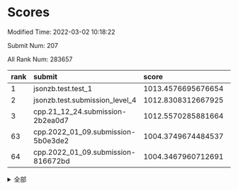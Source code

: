 # Scores

Modified Time: 2022-03-02 10:18:22

Submit Num: 207

All Rank Num: 283657

| rank |               submit               |       score        |       sigma        | pk_num |
| :--- | :--------------------------------- | :----------------- | :----------------- | :----- |
| 1    | jsonzb.test.test_1                 | 1013.4576695676654 | 0.799316498450341  | 5477   |
| 2    | jsonzb.test.submission_level_4     | 1012.8308312667925 | 0.8266718453843004 | 5486   |
| 3    | cpp.21_12_24.submission-2b2ea0d7   | 1012.5570285881664 | 0.805554194050541  | 5480   |
| 63   | cpp.2022_01_09.submission-5b0e3de2 | 1004.3749674484537 | 0.7108841961805452 | 5484   |
| 64   | cpp.2022_01_09.submission-816672bd | 1004.3467960712691 | 0.7188607076939043 | 5477   |


<details>
<summary>全部</summary>

| rank |                 submit                 |       score        |       sigma        | pk_num |
| :--- | :------------------------------------- | :----------------- | :----------------- | :----- |
| 1    | jsonzb.test.test_1                     | 1013.4576695676654 | 0.799316498450341  | 5477   |
| 2    | jsonzb.test.submission_level_4         | 1012.8308312667925 | 0.8266718453843004 | 5486   |
| 3    | cpp.21_12_24.submission-2b2ea0d7       | 1012.5570285881664 | 0.805554194050541  | 5480   |
| 4    | gobigger.level_3.submission_level_3_15 | 1011.5183539928748 | 0.781559993043385  | 5479   |
| 5    | gobigger.level_3.submission_level_3_24 | 1011.4537677729638 | 0.7696958479038138 | 5488   |
| 6    | gobigger.level_3.submission_level_3_10 | 1011.3237105438919 | 0.7657137863665191 | 5482   |
| 7    | gobigger.level_3.submission_level_3_25 | 1011.0233631689732 | 0.7776152276833652 | 5477   |
| 8    | gobigger.level_3.submission_level_3_12 | 1010.819781385212  | 0.7696359017852389 | 5479   |
| 9    | gobigger.level_3.submission_level_3_44 | 1010.7917587320776 | 0.7733885798178398 | 5486   |
| 10   | gobigger.level_3.submission_level_3_33 | 1010.627123634191  | 0.7776241839810468 | 5484   |
| 11   | gobigger.level_3.submission_level_3_40 | 1010.610916139189  | 0.7652571581102025 | 5484   |
| 12   | gobigger.level_3.submission_level_3_35 | 1010.6031951792673 | 0.755134056830738  | 5480   |
| 13   | gobigger.level_3.submission_level_3_19 | 1010.5979278678798 | 0.7690137272010525 | 5488   |
| 14   | gobigger.level_3.submission_level_3_8  | 1010.5691323382564 | 0.7876927627265239 | 5483   |
| 15   | gobigger.level_3.submission_level_3_2  | 1010.5345541860191 | 0.7476099995736939 | 5489   |
| 16   | gobigger.level_3.submission_level_3_47 | 1010.4316618810632 | 0.7574878182628597 | 5482   |
| 17   | gobigger.level_3.submission_level_3_32 | 1010.407881901201  | 0.7583043696421018 | 5484   |
| 18   | gobigger.level_3.submission_level_3_20 | 1010.3561134009415 | 0.7664140851373049 | 5479   |
| 19   | gobigger.level_3.submission_level_3_42 | 1010.3518385720303 | 0.7682205293766199 | 5481   |
| 20   | gobigger.level_3.submission_level_3_34 | 1010.2964342551082 | 0.7699787971184772 | 5484   |
| 21   | gobigger.level_3.submission_level_3_1  | 1010.2659488927313 | 0.7503563859241108 | 5479   |
| 22   | gobigger.level_3.submission_level_3_5  | 1010.1648176973969 | 0.7875973853189047 | 5481   |
| 23   | gobigger.level_3.submission_level_3_49 | 1010.1571347248388 | 0.7601627518995334 | 5485   |
| 24   | gobigger.level_3.submission_level_3_3  | 1009.9718185150484 | 0.7454087222975262 | 5480   |
| 25   | gobigger.level_3.submission_level_3_36 | 1009.9669452528872 | 0.7528746977546175 | 5482   |
| 26   | gobigger.level_3.submission_level_3_31 | 1009.929535069697  | 0.7483148498326826 | 5478   |
| 27   | gobigger.level_3.submission_level_3_21 | 1009.9146871543362 | 0.7608928851665538 | 5484   |
| 28   | gobigger.level_3.submission_level_3_9  | 1009.8750729676973 | 0.7525461331955119 | 5484   |
| 29   | gobigger.level_3.submission_level_3_7  | 1009.7651680936965 | 0.7511563697850422 | 5489   |
| 30   | gobigger.level_3.submission_level_3_28 | 1009.7328527740875 | 0.7534412585618364 | 5485   |
| 31   | gobigger.level_3.submission_level_3_13 | 1009.7323446719205 | 0.7576676420464721 | 5484   |
| 32   | gobigger.level_3.submission_level_3_41 | 1009.6120525619049 | 0.7531596045880675 | 5483   |
| 33   | gobigger.level_3.submission_level_3_27 | 1009.6107166669105 | 0.7535159798012697 | 5480   |
| 34   | gobigger.level_3.submission_level_3_22 | 1009.5868463953522 | 0.7383634500772244 | 5478   |
| 35   | gobigger.level_3.submission_level_3_16 | 1009.5389169379971 | 0.7540193535567745 | 5480   |
| 36   | gobigger.level_3.submission_level_3_0  | 1009.4813671951077 | 0.7425670130823038 | 5478   |
| 37   | gobigger.level_3.submission_level_3_48 | 1009.4396332179552 | 0.755855454967101  | 5479   |
| 38   | gobigger.level_3.submission_level_3_38 | 1009.4136939930221 | 0.7697089756966035 | 5482   |
| 39   | gobigger.level_3.submission_level_3_23 | 1009.4135864286443 | 0.7522819501379475 | 5476   |
| 40   | gobigger.level_3.submission_level_3_26 | 1009.3627734583366 | 0.7522447928519691 | 5483   |
| 41   | gobigger.level_3.submission_level_3_45 | 1009.3116697852648 | 0.735948577689365  | 5480   |
| 42   | gobigger.level_3.submission_level_3_30 | 1009.2286677429958 | 0.7493315676604205 | 5478   |
| 43   | gobigger.level_3.submission_level_3_39 | 1009.2114276319696 | 0.7605077350624598 | 5480   |
| 44   | gobigger.level_3.submission_level_3_29 | 1009.1780173396238 | 0.7474629039914997 | 5478   |
| 45   | gobigger.level_3.submission_level_3_11 | 1009.1527152106476 | 0.7243109017971002 | 5477   |
| 46   | gobigger.level_3.submission_level_3_37 | 1009.01677062734   | 0.7852224080946612 | 5483   |
| 47   | gobigger.level_3.submission_level_3_46 | 1008.9358587376898 | 0.7241438536317116 | 5485   |
| 48   | gobigger.level_3.submission_level_3_14 | 1008.8150620683092 | 0.74692029680557   | 5475   |
| 49   | gobigger.level_3.submission_level_3_4  | 1008.7515520755192 | 0.7498665821960535 | 5483   |
| 50   | gobigger.level_3.submission_level_3_18 | 1008.6553993793405 | 0.7563487065647483 | 5480   |
| 51   | gobigger.level_3.submission_level_3_17 | 1008.0931932373368 | 0.7398837306615984 | 5489   |
| 52   | gobigger.level_3.submission_level_3_43 | 1007.9439445262383 | 0.7365493291813945 | 5486   |
| 53   | gobigger.level_3.submission_level_3_6  | 1007.319857447326  | 0.7414688016205443 | 5480   |
| 54   | gobigger.level_1.submission_level_1_22 | 1005.4647132207414 | 0.7323163960128817 | 5478   |
| 55   | gobigger.level_1.submission_level_1_26 | 1004.9411041010683 | 0.7372870051076877 | 5477   |
| 56   | gobigger.level_1.submission_level_1_30 | 1004.8776528347271 | 0.7138341921612091 | 5480   |
| 57   | gobigger.level_1.submission_level_1_31 | 1004.8732395913256 | 0.7166362770520549 | 5483   |
| 58   | gobigger.level_1.submission_level_1_7  | 1004.6556190376841 | 0.7272136636052915 | 5483   |
| 59   | gobigger.level_1.submission_level_1_11 | 1004.5884892060861 | 0.7333877122815854 | 5477   |
| 60   | gobigger.level_1.submission_level_1_33 | 1004.5592295837245 | 0.7060043987045821 | 5484   |
| 61   | gobigger.level_1.submission_level_1_39 | 1004.4970066283554 | 0.7189596241465845 | 5483   |
| 62   | gobigger.level_1.submission_level_1_18 | 1004.3899247762313 | 0.7167796264825167 | 5479   |
| 63   | cpp.2022_01_09.submission-5b0e3de2     | 1004.3749674484537 | 0.7108841961805452 | 5484   |
| 64   | cpp.2022_01_09.submission-816672bd     | 1004.3467960712691 | 0.7188607076939043 | 5477   |
| 65   | gobigger.level_1.submission_level_1_23 | 1004.2800897473617 | 0.7163081765900083 | 5480   |
| 66   | gobigger.level_1.submission_level_1_43 | 1004.1749160950849 | 0.7150407534811808 | 5483   |
| 67   | gobigger.level_1.submission_level_1_19 | 1004.1084663569612 | 0.7152928324390154 | 5483   |
| 68   | gobigger.level_1.submission_level_1_46 | 1004.103106727492  | 0.7226695973062307 | 5480   |
| 69   | gobigger.level_1.submission_level_1_48 | 1004.0909985859088 | 0.7133919418733441 | 5479   |
| 70   | gobigger.level_1.submission_level_1_25 | 1003.9358407119385 | 0.7173786026377967 | 5488   |
| 71   | gobigger.level_1.submission_level_1_38 | 1003.9053186449394 | 0.7184742605467176 | 5480   |
| 72   | gobigger.level_1.submission_level_1_12 | 1003.7205387077798 | 0.7250662685146697 | 5482   |
| 73   | gobigger.level_1.submission_level_1_5  | 1003.7061711017528 | 0.7168292130669659 | 5488   |
| 74   | gobigger.level_1.submission_level_1_35 | 1003.6967967854297 | 0.7124972716155578 | 5482   |
| 75   | gobigger.level_1.submission_level_1_49 | 1003.6830976181151 | 0.7154739947075363 | 5478   |
| 76   | gobigger.level_1.submission_level_1_20 | 1003.6704643127817 | 0.7129455165600853 | 5482   |
| 77   | gobigger.level_1.submission_level_1_1  | 1003.6312013422489 | 0.7133609324072927 | 5482   |
| 78   | gobigger.level_1.submission_level_1_27 | 1003.5669862467931 | 0.7166558595467813 | 5476   |
| 79   | gobigger.level_1.submission_level_1_6  | 1003.5520980329742 | 0.7055751034141955 | 5478   |
| 80   | gobigger.level_1.submission_level_1_10 | 1003.5350676215502 | 0.7119490642472539 | 5482   |
| 81   | gobigger.level_1.submission_level_1_36 | 1003.4911811580679 | 0.7183147589071666 | 5484   |
| 82   | gobigger.level_1.submission_level_1_15 | 1003.488080851562  | 0.7036283027401903 | 5482   |
| 83   | gobigger.level_1.submission_level_1_28 | 1003.4366105447874 | 0.7062625633000932 | 5478   |
| 84   | gobigger.level_1.submission_level_1_13 | 1003.401267109569  | 0.7179847361171747 | 5481   |
| 85   | gobigger.level_1.submission_level_1_24 | 1003.3686729345102 | 0.7118183392410633 | 5484   |
| 86   | gobigger.level_1.submission_level_1_2  | 1003.3330041777    | 0.7263841661707697 | 5483   |
| 87   | gobigger.level_1.submission_level_1_16 | 1003.3114863055363 | 0.7121842000646694 | 5484   |
| 88   | gobigger.level_1.submission_level_1_0  | 1003.194877616328  | 0.7151018959133688 | 5483   |
| 89   | gobigger.level_1.submission_level_1_41 | 1003.1931677371272 | 0.7157983480042692 | 5483   |
| 90   | gobigger.level_1.submission_level_1_17 | 1003.191848664722  | 0.7199826993965288 | 5486   |
| 91   | gobigger.level_1.submission_level_1_44 | 1003.1688902784223 | 0.7167476335338614 | 5478   |
| 92   | gobigger.level_1.submission_level_1_47 | 1003.1672839445192 | 0.71508572403155   | 5480   |
| 93   | gobigger.level_1.submission_level_1_21 | 1003.0623130680735 | 0.7220924512073733 | 5483   |
| 94   | gobigger.level_1.submission_level_1_29 | 1003.0426531922877 | 0.7110281307334619 | 5470   |
| 95   | gobigger.level_1.submission_level_1_32 | 1002.9251172005714 | 0.7008811212915904 | 5482   |
| 96   | gobigger.level_1.submission_level_1_14 | 1002.8852528841265 | 0.7090778793379199 | 5480   |
| 97   | gobigger.level_1.submission_level_1_4  | 1002.6883900414873 | 0.7047121666252203 | 5480   |
| 98   | gobigger.level_1.submission_level_1_37 | 1002.3887938306449 | 0.7142081469559556 | 5483   |
| 99   | gobigger.level_1.submission_level_1_40 | 1002.3528930202864 | 0.7175614453474488 | 5486   |
| 100  | gobigger.level_1.submission_level_1_9  | 1002.2850300405074 | 0.7165449435256708 | 5479   |
| 101  | gobigger.level_1.submission_level_1_34 | 1002.2451188150231 | 0.7132714190400569 | 5479   |
| 102  | gobigger.level_1.submission_level_1_3  | 1001.9916783362992 | 0.7141964833040684 | 5483   |
| 103  | gobigger.level_1.submission_level_1_42 | 1001.9405207956389 | 0.7279465633204117 | 5484   |
| 104  | gobigger.level_1.submission_level_1_45 | 1001.8385612962272 | 0.7173839264787049 | 5481   |
| 105  | gobigger.level_1.submission_level_1_8  | 1001.7173259002353 | 0.7115172619114909 | 5471   |
| 106  | gobigger.random.submission_random_13   | 997.7897373472764  | 0.6995232988212903 | 5480   |
| 107  | gobigger.random.submission_random_39   | 997.5229827585417  | 0.7148887846087806 | 5482   |
| 108  | gobigger.random.submission_random_5    | 997.1008454079326  | 0.718656174554343  | 5483   |
| 109  | gobigger.random.submission_random_7    | 996.8205248860063  | 0.7153239301036156 | 5480   |
| 110  | gobigger.random.submission_random_29   | 996.8172409985893  | 0.7173373698432268 | 5481   |
| 111  | gobigger.random.submission_random_40   | 996.7815709067225  | 0.709707209079274  | 5482   |
| 112  | gobigger.random.submission_random_30   | 996.7360802501001  | 0.7043729727414632 | 5483   |
| 113  | gobigger.random.submission_random_34   | 996.6919621941242  | 0.7030240605140966 | 5478   |
| 114  | gobigger.random.submission_random_15   | 996.6821354894497  | 0.7051473708046154 | 5476   |
| 115  | gobigger.random.submission_random_9    | 996.605772518353   | 0.6987205708164312 | 5483   |
| 116  | gobigger.random.submission_random_19   | 996.597234376604   | 0.7056732402273735 | 5471   |
| 117  | gobigger.random.submission_random_3    | 996.5861933959268  | 0.7060411974162035 | 5480   |
| 118  | gobigger.random.submission_random_46   | 996.5564418316334  | 0.7158111331029088 | 5484   |
| 119  | gobigger.random.submission_random_25   | 996.4908657830202  | 0.7077220555123415 | 5477   |
| 120  | gobigger.random.submission_random_10   | 996.461766361778   | 0.7187769185006274 | 5480   |
| 121  | gobigger.random.submission_random_0    | 996.4507880552611  | 0.7069762386846878 | 5481   |
| 122  | gobigger.random.submission_random_16   | 996.3045996955534  | 0.7164578428340672 | 5485   |
| 123  | gobigger.random.submission_random_31   | 996.2154835680202  | 0.7062185182566149 | 5484   |
| 124  | gobigger.random.submission_random_11   | 996.2079965258556  | 0.7066979044827413 | 5482   |
| 125  | gobigger.random.submission_random_32   | 996.1989948641875  | 0.715154790232888  | 5486   |
| 126  | gobigger.random.submission_random_49   | 996.1911356332364  | 0.722739680809583  | 5482   |
| 127  | gobigger.random.submission_random_17   | 996.1879106585255  | 0.7095790830026049 | 5478   |
| 128  | gobigger.random.submission_random_43   | 996.1106473462843  | 0.7105408003253487 | 5482   |
| 129  | gobigger.random.submission_random_48   | 996.0713077789006  | 0.7169062385044465 | 5481   |
| 130  | gobigger.random.submission_random_45   | 996.0074736134649  | 0.70900810597215   | 5483   |
| 131  | gobigger.random.submission_random_22   | 996.0067029594204  | 0.7042998204474747 | 5478   |
| 132  | gobigger.random.submission_random_18   | 995.9246102151463  | 0.6992794529484948 | 5483   |
| 133  | gobigger.random.submission_random_27   | 995.8768770765123  | 0.708179677562493  | 5481   |
| 134  | gobigger.random.submission_random_12   | 995.8323119727995  | 0.7033592507752275 | 5482   |
| 135  | gobigger.random.submission_random_4    | 995.8255110296257  | 0.723514971752756  | 5486   |
| 136  | gobigger.random.submission_random_8    | 995.8194512178554  | 0.7133996295296483 | 5479   |
| 137  | gobigger.random.submission_random_28   | 995.8132233105143  | 0.7113567662034227 | 5479   |
| 138  | gobigger.random.submission_random_42   | 995.7285524769692  | 0.7262992927153623 | 5476   |
| 139  | gobigger.random.submission_random_47   | 995.6680417609409  | 0.707063942898586  | 5478   |
| 140  | gobigger.random.submission_random_26   | 995.6243970306579  | 0.728066093413514  | 5481   |
| 141  | gobigger.random.submission_random_20   | 995.6146433381872  | 0.7205211170019856 | 5485   |
| 142  | gobigger.random.submission_random_24   | 995.5768871336745  | 0.7075826432139256 | 5483   |
| 143  | gobigger.random.submission_random_1    | 995.5600808859027  | 0.7079435205705971 | 5484   |
| 144  | gobigger.random.submission_random_44   | 995.5427927414261  | 0.7188661146065976 | 5485   |
| 145  | gobigger.random.submission_random_41   | 995.5224965161353  | 0.7150663006046272 | 5479   |
| 146  | gobigger.random.submission_random_37   | 995.4418267252092  | 0.7187146306623178 | 5484   |
| 147  | gobigger.random.submission_random_21   | 995.2570659526177  | 0.7154101505339014 | 5480   |
| 148  | gobigger.random.submission_random_14   | 995.1613851543087  | 0.697272240941355  | 5483   |
| 149  | gobigger.random.submission_random_6    | 995.1500431216243  | 0.7135104178135889 | 5481   |
| 150  | gobigger.random.submission_random_23   | 995.1487515208048  | 0.7259667250714164 | 5485   |
| 151  | gobigger.random.submission_random_33   | 995.1360476867393  | 0.7174041719875123 | 5482   |
| 152  | gobigger.random.submission_random_36   | 994.96426183879    | 0.7106694572048194 | 5482   |
| 153  | gobigger.random.submission_random_2    | 994.8867798984718  | 0.713001026975965  | 5479   |
| 154  | gobigger.random.submission_random_38   | 994.7235771526799  | 0.7153415261248968 | 5480   |
| 155  | gobigger.random.submission_random_35   | 994.2091273030718  | 0.7158124510173721 | 5484   |
| 156  | gobigger.level_2.submission_level_2_10 | 993.8774167972845  | 0.7180549199598609 | 5479   |
| 157  | gobigger.level_2.submission_level_2_19 | 993.6569762943734  | 0.7293065086117458 | 5481   |
| 158  | gobigger.level_2.submission_level_2_3  | 993.4037089577997  | 0.735115845921123  | 5476   |
| 159  | gobigger.level_2.submission_level_2_21 | 993.2978887238334  | 0.7469098680750432 | 5484   |
| 160  | gobigger.level_2.submission_level_2_47 | 993.248247857747   | 0.7515049955546567 | 5475   |
| 161  | gobigger.level_2.submission_level_2_0  | 993.2457711674564  | 0.7314288316421707 | 5483   |
| 162  | gobigger.level_2.submission_level_2_17 | 993.1384153970588  | 0.7507246409590048 | 5490   |
| 163  | gobigger.level_2.submission_level_2_41 | 992.8627095711798  | 0.7342977668934733 | 5483   |
| 164  | gobigger.level_2.submission_level_2_48 | 992.7565591874782  | 0.7255541313515399 | 5481   |
| 165  | gobigger.level_2.submission_level_2_8  | 992.7379508091199  | 0.7384365236877463 | 5485   |
| 166  | gobigger.level_2.submission_level_2_18 | 992.7134311792274  | 0.7324182322644223 | 5479   |
| 167  | gobigger.level_2.submission_level_2_22 | 992.6680748491501  | 0.7183758835264343 | 5481   |
| 168  | gobigger.level_2.submission_level_2_15 | 992.4939996883003  | 0.7382003741785403 | 5484   |
| 169  | gobigger.level_2.submission_level_2_38 | 992.3615541094173  | 0.7326710710351317 | 5485   |
| 170  | gobigger.level_2.submission_level_2_23 | 992.3338426322725  | 0.745015402279619  | 5481   |
| 171  | gobigger.level_2.submission_level_2_4  | 992.3328075574824  | 0.744151295834973  | 5483   |
| 172  | gobigger.level_2.submission_level_2_24 | 992.3322622460128  | 0.7619547528667561 | 5481   |
| 173  | gobigger.level_2.submission_level_2_27 | 992.3005286954844  | 0.7511107357840984 | 5483   |
| 174  | gobigger.level_2.submission_level_2_6  | 992.2648225612428  | 0.7665886646894331 | 5479   |
| 175  | gobigger.level_2.submission_level_2_35 | 992.2377213191899  | 0.758417896878174  | 5477   |
| 176  | gobigger.level_2.submission_level_2_7  | 992.2162297062175  | 0.7406622126871044 | 5476   |
| 177  | gobigger.level_2.submission_level_2_20 | 992.1632471299737  | 0.7390323923137277 | 5480   |
| 178  | gobigger.level_2.submission_level_2_36 | 992.0407005255072  | 0.7425250332890111 | 5483   |
| 179  | gobigger.level_2.submission_level_2_12 | 992.0378397818776  | 0.75103493576832   | 5483   |
| 180  | gobigger.level_2.submission_level_2_32 | 992.0043958662914  | 0.7440942750941382 | 5479   |
| 181  | gobigger.level_2.submission_level_2_29 | 991.9129193451506  | 0.757100696761553  | 5478   |
| 182  | gobigger.level_2.submission_level_2_30 | 991.8125400296566  | 0.7412425992059976 | 5486   |
| 183  | gobigger.level_2.submission_level_2_34 | 991.8031418218113  | 0.7476309644566526 | 5486   |
| 184  | gobigger.level_2.submission_level_2_28 | 991.7858912666785  | 0.7535739321629291 | 5485   |
| 185  | gobigger.level_2.submission_level_2_44 | 991.7190684900089  | 0.750381177703359  | 5480   |
| 186  | gobigger.level_2.submission_level_2_2  | 991.7181673970089  | 0.7384270529254349 | 5479   |
| 187  | gobigger.level_2.submission_level_2_31 | 991.6483754417682  | 0.7524312051123709 | 5486   |
| 188  | gobigger.level_2.submission_level_2_25 | 991.5779149613566  | 0.7552878363484391 | 5480   |
| 189  | gobigger.level_2.submission_level_2_37 | 991.4837366206235  | 0.7805587419090088 | 5477   |
| 190  | gobigger.level_2.submission_level_2_33 | 991.4337404751819  | 0.7452172850642655 | 5481   |
| 191  | gobigger.level_2.submission_level_2_1  | 991.3346302155819  | 0.7497590390461161 | 5481   |
| 192  | gobigger.level_2.submission_level_2_9  | 991.303989537163   | 0.7547229451996379 | 5474   |
| 193  | gobigger.level_2.submission_level_2_40 | 991.284028480623   | 0.773192861518414  | 5484   |
| 194  | gobigger.level_2.submission_level_2_42 | 991.2546124401925  | 0.7517022274388541 | 5481   |
| 195  | gobigger.level_2.submission_level_2_11 | 991.2224190632425  | 0.7412545801650253 | 5482   |
| 196  | gobigger.level_2.submission_level_2_49 | 991.220697953534   | 0.7582187486491453 | 5480   |
| 197  | gobigger.level_2.submission_level_2_43 | 991.1340077562478  | 0.7509917801711233 | 5475   |
| 198  | gobigger.level_2.submission_level_2_45 | 991.1114078634251  | 0.7638722251624148 | 5480   |
| 199  | gobigger.level_2.submission_level_2_14 | 990.9862746045424  | 0.7487746530182358 | 5478   |
| 200  | gobigger.level_2.submission_level_2_39 | 990.8672494390556  | 0.7685883301970112 | 5486   |
| 201  | gobigger.level_2.submission_level_2_5  | 990.8454003243522  | 0.7527767852198708 | 5482   |
| 202  | gobigger.level_2.submission_level_2_16 | 990.7900840088255  | 0.7594835155969912 | 5479   |
| 203  | gobigger.level_2.submission_level_2_46 | 990.283785914639   | 0.7725652814854276 | 5485   |
| 204  | gobigger.level_2.submission_level_2_13 | 990.2313824366369  | 0.773270892949897  | 5480   |
| 205  | gobigger.level_2.submission_level_2_26 | 990.1738837802687  | 0.7888993742722757 | 5484   |
| 206  | gobigger.none.submission_none_0        | 977.601209145389   | 1.2979490142896093 | 5475   |
| 207  | gobigger.none.submission_none_1        | 975.6749853579526  | 1.5088368058161685 | 5482   |

</details>
